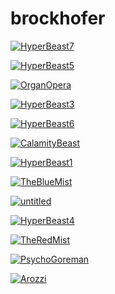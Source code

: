 # brockhofer

<a href="HyperBeast7.jpg"><img alt="HyperBeast7" src="HyperBeast7.jpg"></a>

<a href="HyperBeast5.jpg"><img alt="HyperBeast5" src="HyperBeast5.jpg"></a>

<a href="OrganOpera.jpg"><img alt="OrganOpera" src="OrganOpera.jpg"></a>

<a href="HyperBeast3.jpg"><img alt="HyperBeast3" src="HyperBeast3.jpg"></a>

<a href="HyperBeast6.jpg"><img alt="HyperBeast6" src="HyperBeast6.jpg"></a>

<a href="CalamityBeast.jpg"><img alt="CalamityBeast" src="CalamityBeast.jpg"></a>

<a href="HyperBeast1.jpg"><img alt="HyperBeast1" src="HyperBeast1.jpg"></a>

<a href="TheBlueMist.jpg"><img alt="TheBlueMist" src="TheBlueMist.jpg"></a>

<a href="untitled.jpg"><img alt="untitled" src="untitled.jpg"></a>

<a href="HyperBeast4.jpg"><img alt="HyperBeast4" src="HyperBeast4.jpg"></a>

<a href="TheRedMist.jpg"><img alt="TheRedMist" src="TheRedMist.jpg"></a>

<a href="PsychoGoreman.jpg"><img alt="PsychoGoreman" src="PsychoGoreman.jpg"></a>

<a href="Arozzi.jpg"><img alt="Arozzi" src="Arozzi.jpg"></a>


